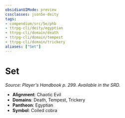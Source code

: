 ```yaml
---
obsidianUIMode: preview
cssclasses: json5e-deity
tags:
- compendium/src/5e/phb
- ttrpg-cli/deity/egyptian
- ttrpg-cli/domain/death
- ttrpg-cli/domain/tempest
- ttrpg-cli/domain/trickery
aliases: ["Set"]
---
```

# Set
*Source: Player's Handbook p. 299. Available in the SRD.* 

- **Alignment**: Chaotic Evil
- **Domains**: Death, Tempest, Trickery
- **Pantheon**: Egyptian
- **Symbol**: Coiled cobra